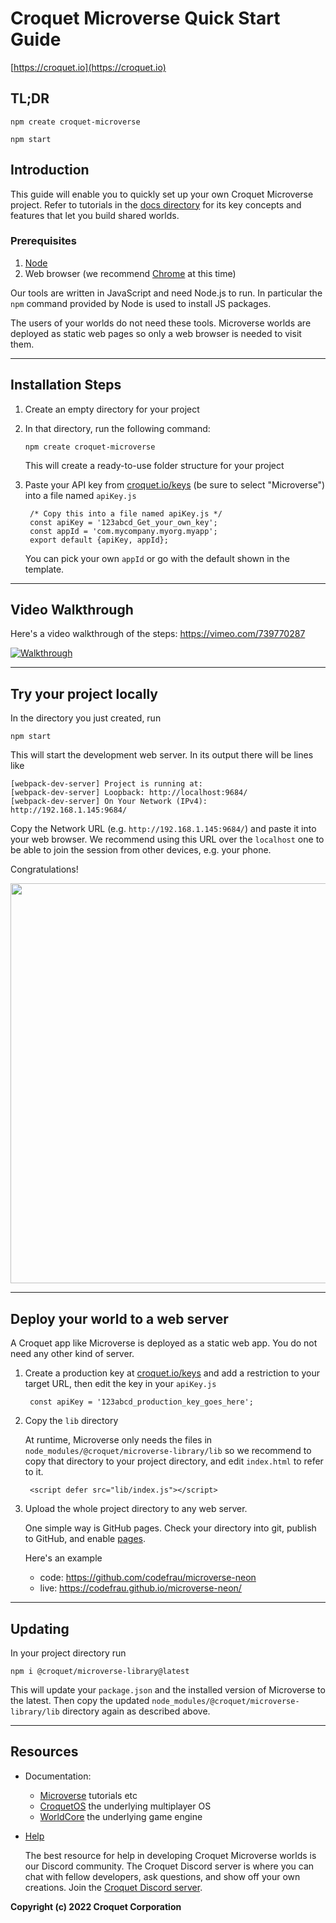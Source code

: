# Croquet Microverse Quick Start Guide

[https://croquet.io](https://croquet.io)

## TL;DR

    npm create croquet-microverse

    npm start

## Introduction

This guide will enable you to quickly set up your own Croquet Microverse project. Refer to tutorials in the [docs directory](index.md) for its key concepts and features that let you build shared worlds.

### Prerequisites

1. [Node](https://nodejs.org/)
2. Web browser (we recommend [Chrome](https://chrome.google.com/) at this time)

Our tools are written in JavaScript and need Node.js to run. In particular the `npm` command provided by Node is used to install JS packages.

The users of your worlds do not need these tools. Microverse worlds are deployed as static web pages so only a web browser is needed to visit them.

---
## Installation Steps

1. Create an empty directory for your project
2. In that directory, run the following command:

       npm create croquet-microverse

   This will create a ready-to-use folder structure for your project
3. Paste your API key from [croquet.io/keys](https://croquet.io/keys/) (be sure to select "Microverse") into a file named `apiKey.js`

        /* Copy this into a file named apiKey.js */
        const apiKey = '123abcd_Get_your_own_key';
        const appId = 'com.mycompany.myorg.myapp';
        export default {apiKey, appId};

    You can pick your own `appId` or go with the default shown in the template.

---
## Video Walkthrough
Here's a video walkthrough of the steps: https://vimeo.com/739770287


[![Walkthrough](https://croquet.io/images/videos/thumbnails/howto-microverse.jpg)](https://vimeo.com/739770287)

---
## Try your project locally

In the directory you just created, run

    npm start

This will start the development web server. In its output there will be lines like

    [webpack-dev-server] Project is running at:
    [webpack-dev-server] Loopback: http://localhost:9684/
    [webpack-dev-server] On Your Network (IPv4): http://192.168.1.145:9684/

Copy the Network URL (e.g. `http://192.168.1.145:9684/`) and paste it into your web browser. We recommend using this URL over the `localhost` one to be able to join the session from other devices, e.g. your phone.

Congratulations!

<p align="center">
<img src="https://gist.githubusercontent.com/yoshikiohshima/45848af5a19dddbe1ea77f5d238fced0/raw/1b60d234f785e84f31eff3b4385c1dcbeb8831ad/shared-space.jpg" width=640"/>
</p>

---

## Deploy your world to a web server

A Croquet app like Microverse is deployed as a static web app. You do not need any other kind of server.

1. Create a production key at [croquet.io/keys](https://croquet.io/keys/) and add a restriction to your target URL, then edit the key in your `apiKey.js`

        const apiKey = '123abcd_production_key_goes_here';

2. Copy the `lib` directory

    At runtime, Microverse only needs the files in `node_modules/@croquet/microverse-library/lib` so we recommend to copy that directory to your project directory, and edit `index.html` to refer to it.

        <script defer src="lib/index.js"></script>

3. Upload the whole project directory to any web server.

    One simple way is GitHub pages. Check your directory into git, publish to GitHub, and enable [pages](https://pages.github.com).

    Here's an example
    * code: https://github.com/codefrau/microverse-neon
    * live: https://codefrau.github.io/microverse-neon/

---
## Updating

In your project directory run

    npm i @croquet/microverse-library@latest

This will update your `package.json` and the installed version of Microverse to the latest. Then copy the updated `node_modules/@croquet/microverse-library/lib` directory again as described above.

---
## Resources

* Documentation:
  - [Microverse](index.md) tutorials etc
  - [CroquetOS](https://croquet.io/docs/croquet/) the underlying multiplayer OS
  - [WorldCore](https://croquet.io/docs/worldcore) the underlying game engine
* [Help](https://croquet.io/discord/)

   The best resource for help in developing Croquet Microverse worlds is our Discord community. The Croquet Discord server is where you can chat with fellow developers, ask questions, and show off your own creations. Join the [Croquet Discord server](https://croquet.io/discord/).

**Copyright (c) 2022 Croquet Corporation**
